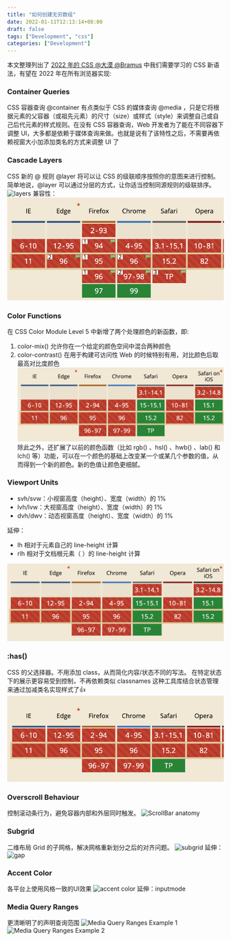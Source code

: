 ```yaml
---
title: "如何创建无穷数组"
date: 2022-01-11T12:13:14+08:00
draft: false
tags: ["Development", "css"]
categories: ["Development"]
---
```


本文整理列出了 [2022 年的 CSS @大漠 @Bramus](https://juejin.cn/post/7048260643589193765) 中我们需要学习的 CSS 新语法，有望在 2022 年在所有浏览器实现:

### Container Queries
CSS 容器查询 @container 有点类似于 CSS 的媒体查询 @media ，只是它将根据元素的父容器（或祖先元素）的尺寸（size）或样式（style）来调整自己或自己后代元素的样式规则。在没有 CSS 容器查询，Web 开发者为了能在不同容器下调整 UI，大多都是依赖于媒体查询来做。也就是说有了该特性之后，不需要再依赖视窗大小加添加类名的方式来调整 UI 了

### Cascade Layers
CSS 新的 @ 规则 @layer 将可以让 CSS 的级联顺序按照你的意图来进行控制。简单地说，@layer 可以通过分层的方式，让你适当控制同源规则的级联排序。
![layers](https://p3-juejin.byteimg.com/tos-cn-i-k3u1fbpfcp/18863e64abb649849cb25cf33485f784~tplv-k3u1fbpfcp-watermark.awebp)
兼容性：
![img.png](./img.png)

### Color Functions
在 CSS Color Module Level 5 中新增了两个处理颜色的新函数，即:

1. color-mix() 允许你在一个给定的颜色空间中混合两种颜色
2. color-contrast() 在用于构建可访问性 Web 的时候特别有用，对比颜色后取最高对比度颜色
![img_1.png](img_1.png)
除此之外，还扩展了以前的颜色函数（比如 rgb() 、hsl() 、hwb() 、lab() 和 lch() 等）功能，可以在一个颜色的基础上改变某一个或某几个参数的值，从而得到一个新的颜色。新的色值让颜色更细腻。


### Viewport Units

- svh/svw：小视窗高度（height）、宽度（width）的 1%
- lvh/lvw：大视窗高度（height）、宽度（width）的 1%
- dvh/dwv：动态视窗高度（height）、宽度（width）的 1%

延伸：
- lh 相对于元素自己的 line-height 计算
- rlh 相对于文档根元素（<html> ）的 line-height 计算

![img_1.png](img_1.png)

### :has()

CSS 的父选择器。不用添加 class，从而简化内容/状态不同的写法。
在特定状态下的展示更容易受到控制，不再依赖类似 classnames 这种工具库结合状态管理来通过加减类名实现样式了👍
![img_2.png](img_2.png)

### Overscroll Behaviour

控制滚动条行为，避免容器内部和外层同时触发。
![ScrollBar anatomy](https://p3-juejin.byteimg.com/tos-cn-i-k3u1fbpfcp/892926cb96284f98af42dcb5ab0d5ec1~tplv-k3u1fbpfcp-watermark.awebp)

### Subgrid

二维布局 Grid 的子网格，解决网格重新划分之后的对齐问题。
![subgrid](https://p3-juejin.byteimg.com/tos-cn-i-k3u1fbpfcp/7d36be08f1944b668e99750e63c205fd~tplv-k3u1fbpfcp-watermark.awebp)
延伸：
![gap](https://p3-juejin.byteimg.com/tos-cn-i-k3u1fbpfcp/3f5d4dcd6d9a4923876a14925981c1c7~tplv-k3u1fbpfcp-watermark.awebp)

### Accent Color

各平台上使用风格一致的UI效果
![accent color](https://p3-juejin.byteimg.com/tos-cn-i-k3u1fbpfcp/fb4d47baada64adaaf38e62669f2b85c~tplv-k3u1fbpfcp-watermark.awebp)
延伸：inputmode


### Media Query Ranges
更清晰明了的声明查询范围
![Media Query Ranges Example 1](https://p3-juejin.byteimg.com/tos-cn-i-k3u1fbpfcp/7816a52b94ce44eeb0d6bc705bf2332f~tplv-k3u1fbpfcp-watermark.awebp)
![Media Query Ranges Example 2](https://p3-juejin.byteimg.com/tos-cn-i-k3u1fbpfcp/a26d03890473443ca2a526f0ae8599c7~tplv-k3u1fbpfcp-watermark.awebp)
